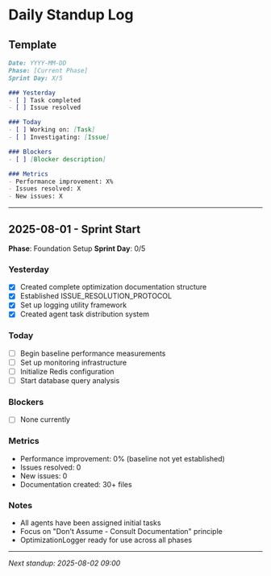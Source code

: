 # Daily Standup Log

## Template
```markdown
Date: YYYY-MM-DD
Phase: [Current Phase]
Sprint Day: X/5

### Yesterday
- [ ] Task completed
- [ ] Issue resolved

### Today
- [ ] Working on: [Task]
- [ ] Investigating: [Issue]

### Blockers
- [ ] [Blocker description]

### Metrics
- Performance improvement: X%
- Issues resolved: X
- New issues: X
```

---

## 2025-08-01 - Sprint Start
**Phase**: Foundation Setup
**Sprint Day**: 0/5

### Yesterday
- [x] Created complete optimization documentation structure
- [x] Established ISSUE_RESOLUTION_PROTOCOL
- [x] Set up logging utility framework
- [x] Created agent task distribution system

### Today
- [ ] Begin baseline performance measurements
- [ ] Set up monitoring infrastructure
- [ ] Initialize Redis configuration
- [ ] Start database query analysis

### Blockers
- [ ] None currently

### Metrics
- Performance improvement: 0% (baseline not yet established)
- Issues resolved: 0
- New issues: 0
- Documentation created: 30+ files

### Notes
- All agents have been assigned initial tasks
- Focus on "Don't Assume - Consult Documentation" principle
- OptimizationLogger ready for use across all phases

---
*Next standup: 2025-08-02 09:00*